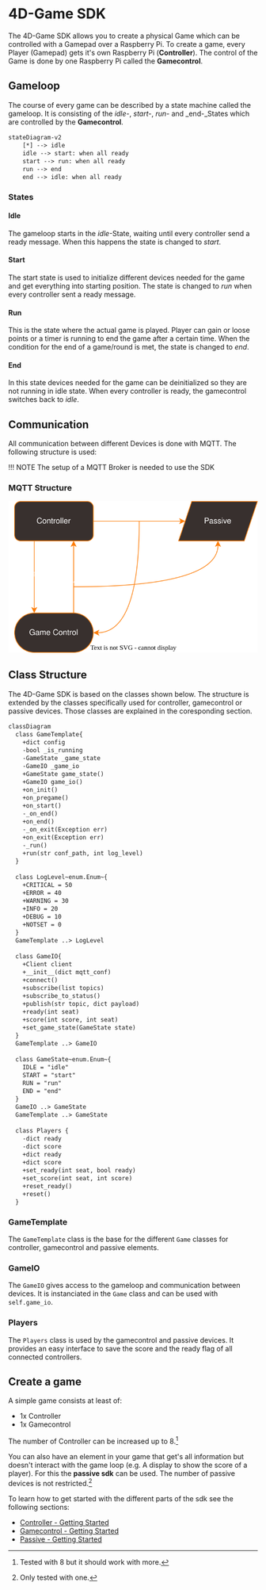 # 4D-Game SDK

The 4D-Game SDK allows you to create a physical Game which can be controlled with a Gamepad over a Raspberry Pi. To create a game, every Player (Gamepad) gets it's own Raspberry Pi (**Controller**). The control of the Game is done by one Raspberry Pi called the **Gamecontrol**.

## Gameloop

The course of every game can be described by a state machine called the gameloop. It is consisting of the _idle-_, _start-_, _run-_ and _end-_States which are controlled by the **Gamecontrol**.

```mermaid
stateDiagram-v2
    [*] --> idle
    idle --> start: when all ready
    start --> run: when all ready
    run --> end
    end --> idle: when all ready
```
### States
#### Idle
The gameloop starts in the _idle_-State, waiting until every controller send a ready message. When this happens the state is changed to _start_.

#### Start
The start state is used to initialize different devices needed for the game and get everything into starting position. The state is changed to _run_ when every controller sent a ready message.

#### Run
This is the state where the actual game is played. Player can gain or loose points or a timer is running to end the game after a certain time. When the condition for the end of a game/round is met, the state is changed to _end_.

#### End
In this state devices needed for the game can be deinitialized so they are not running in idle state. When every controller is ready, the gamecontrol switches back to _idle_.

## Communication

All communication between different Devices is done with MQTT. The following structure is used:

!!! NOTE
    The setup of a MQTT Broker is needed to use the SDK

### MQTT Structure

![MQTT Structure](/assets/mqtt_structure.svg)

## Class Structure

The 4D-Game SDK is based on the classes shown below. The structure is extended by the classes specifically used for controller, gamecontrol or passive devices. Those classes are explained in the coresponding section.

```mermaid
classDiagram
  class GameTemplate{
    +dict config
    -bool _is_running
    -GameState _game_state
    -GameIO _game_io
    +GameState game_state()
    +GameIO game_io()
    +on_init()
    +on_pregame()
    +on_start()
    -_on_end()
    +on_end()
    -_on_exit(Exception err)
    +on_exit(Exception err)
    -_run()
    +run(str conf_path, int log_level)
  }

  class LogLevel~enum.Enum~{
    +CRITICAL = 50
    +ERROR = 40
    +WARNING = 30
    +INFO = 20
    +DEBUG = 10
    +NOTSET = 0
  }
  GameTemplate ..> LogLevel

  class GameIO{
    +Client client
    +__init__(dict mqtt_conf)
    +connect()
    +subscribe(list topics)
    +subscribe_to_status()
    +publish(str topic, dict payload)
    +ready(int seat)
    +score(int score, int seat)
    +set_game_state(GameState state)
  }
  GameTemplate ..> GameIO

  class GameState~enum.Enum~{
    IDLE = "idle"
    START = "start"
    RUN = "run"
    END = "end"
  }
  GameIO ..> GameState
  GameTemplate ..> GameState

  class Players {
    -dict ready
    -dict score
    +dict ready
    +dict score
    +set_ready(int seat, bool ready)
    +set_score(int seat, int score)
    +reset_ready()
    +reset()
  }
```

### GameTemplate

The `GameTemplate` class is the base for the different `Game` classes for controller, gamecontrol and passive elements.

### GameIO

The `GameIO` gives access to the gameloop and communication between devices. It is instanciated in the `Game` class and can be used with `self.game_io`.

### Players

The `Players` class is used by the gamecontrol and passive devices. It provides an easy interface to save the score and the ready flag of all connected controllers.

## Create a game

A simple game consists at least of:

- 1x Controller
- 1x Gamecontrol

The number of Controller can be increased up to 8.[^1]

You can also have an element in your game that get's all information but doesn't interact with the game loop (e.g. A display to show the score of a player). For this the **passive sdk** can be used. The number of passive devices is not restricted.[^2]

To learn how to get started with the different parts of the sdk see the following sections:

- [Controller - Getting Started](controller-sdk/index.md)
- [Gamecontrol - Getting Started](gamecontrol-sdk/index.md)
- [Passive - Getting Started](passive-sdk/index.md)

[^1]: Tested with 8 but it should work with more.
[^2]: Only tested with one.